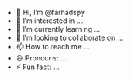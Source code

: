 - 👋 Hi, I’m @farhadspy
- 👀 I’m interested in ...
- 🌱 I’m currently learning ...
- 💞️ I’m looking to collaborate on ...
- 📫 How to reach me ...
- 😄 Pronouns: ...
- ⚡ Fun fact: ...

<!---
farhadspy/farhadspy is a ✨ special ✨ repository because its `README.md` (this file) appears on your GitHub profile.
You can click the Preview link to take a look at your changes.
--->
